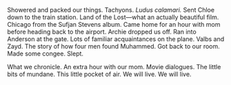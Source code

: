 Showered and packed our things. Tachyons. *Ludus calamari.* Sent Chloe down to the train station. Land of the Lost—what an actually beautiful film. Chicago from the Sufjan Stevens album. Came home for an hour with mom before heading back to the airport. Archie dropped us off. Ran into Anderson at the gate. Lots of familiar acquaintances on the plane. Valbs and Zayd. The story of how four men found Muhammed. Got back to our room. Made some congee. Slept. 

What we chronicle. An extra hour with our mom. Movie dialogues. The little bits of mundane. This little pocket of air. We will live. We will live.
